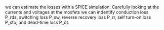 we can estimate the losses with a SPICE simulation.
Carefully looking at the currents and voltages at the mosfets we can indentify conduction loss P_rds, switching loss
P_sw, reverse recovery loss P_rr, self turn-on loss P_sto, and dead-time loss P_dt.

